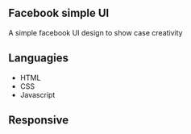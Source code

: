## Facebook simple UI

 A simple facebook UI design to show case creativity

## Languagies
- HTML
- CSS
- Javascript

## Responsive
